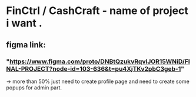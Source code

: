 # FinCtrl / CashCraft  - name of project i want .

## figma link:
### "https://www.figma.com/proto/DNBtQzukvRqvlJOR15WNiD/FINAL-PROJECT?node-id=103-636&t=pu4XjTKv2pbC3geb-1"
-> more than 50% just need to create profile page and need to create some popups for admin part.
